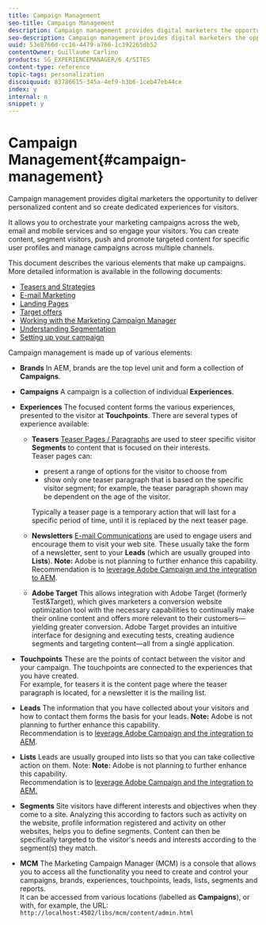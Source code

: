 ```yaml
---
title: Campaign Management
seo-title: Campaign Management
description: Campaign management provides digital marketers the opportunity to deliver personalized content and so create dedicated experiences for visitors
seo-description: Campaign management provides digital marketers the opportunity to deliver personalized content and so create dedicated experiences for visitors
uuid: 53e8766d-cc16-4479-a760-1c392265db52
contentOwner: Guillaume Carlino
products: SG_EXPERIENCEMANAGER/6.4/SITES
content-type: reference
topic-tags: personalization
discoiquuid: 83786615-345a-4ef9-b3b6-1ceb47eb44ce
index: y
internal: n
snippet: y
---
```


# Campaign Management{#campaign-management}

Campaign management provides digital marketers the opportunity to deliver personalized content and so create dedicated experiences for visitors.

It allows you to orchestrate your marketing campaigns across the web, email and mobile services and so engage your visitors. You can create content, segment visitors, push and promote targeted content for specific user profiles and manage campaigns across multiple channels.

This document describes the various elements that make up campaigns. More detailed information is available in the following documents:

* [Teasers and Strategies](../../../../6-4/sites/authoring/using/teasers-and-strategies.md)
* [E-mail Marketing](../../../../6-4/sites/authoring/using/email-marketing.md)
* [Landing Pages](../../../../6-4/sites/authoring/using/landingpages.md)
* [Target offers](../../../../6-4/sites/authoring/using/target-offers.md)
* [Working with the Marketing Campaign Manager](../../../../6-4/sites/authoring/using/marketing-campaign-manager.md)
* [Understanding Segmentation](/6-4/sites/authoring/using/segmentation-overview.md)
* [Setting up your campaign](../../../../6-4/sites/authoring/using/setting-up-your-campaign.md)

Campaign management is made up of various elements:

* **Brands** 
  In AEM, brands are the top level unit and form a collection of **Campaigns**.

* **Campaigns** 
  A campaign is a collection of individual **Experiences**.

* **Experiences** 
  The focused content forms the various experiences, presented to the visitor at **Touchpoints**. There are several types of experience available:

    * **Teasers** 
      [Teaser Pages / Paragraphs](#teasers) are used to steer specific visitor **Segments** to content that is focused on their interests.  
      Teaser pages can:

        * present a range of options for the visitor to choose from
        * show only one teaser paragraph that is based on the specific visitor segment; for example, the teaser paragraph shown may be dependent on the age of the visitor.

      Typically a teaser page is a temporary action that will last for a specific period of time, until it is replaced by the next teaser page.
    
    * **Newsletters** 
      [E-mail Communications](#emailmarketing) are used to engage users and encourage them to visit your web site. These usually take the form of a newsletter, sent to your **Leads** (which are usually grouped into **Lists**). **Note:** Adobe is not planning to further enhance this capability. Recommendation is to [leverage Adobe Campaign and the integration to AEM](/6-4/sites/administering/using/campaign.md).
    
    * **Adobe Target** 
      This allows integration with Adobe Target (formerly Test&Target), which gives marketers a conversion website optimization tool with the necessary capabilities to continually make their online content and offers more relevant to their customers—yielding greater conversion. Adobe Target provides an intuitive interface for designing and executing tests, creating audience segments and targeting content—all from a single application.

* **Touchpoints** 
  These are the points of contact between the visitor and your campaign. The touchpoints are connected to the experiences that you have created.  
  For example, for teasers it is the content page where the teaser paragraph is located, for a newsletter it is the mailing list.

* **Leads** 
  The information that you have collected about your visitors and how to contact them forms the basis for your leads. **Note:** Adobe is not planning to further enhance this capability.  
  Recommendation is to [leverage Adobe Campaign and the integration to AEM](/6-4/sites/administering/using/campaign.md).  

* **Lists** 
  Leads are usually grouped into lists so that you can take collective action on them. Note: **Note:** Adobe is not planning to further enhance this capability.  
  Recommendation is to [leverage Adobe Campaign and the integration to AEM.](/6-4/sites/administering/using/campaign.md)  

* **Segments** 
  Site visitors have different interests and objectives when they come to a site. Analyzing this according to factors such as activity on the website, profile information registered and activity on other websites, helps you to define segments. Content can then be specifically targeted to the visitor's needs and interests according to the segment(s) they match.

* **MCM** 
  The Marketing Campaign Manager (MCM) is a console that allows you to access all the functionality you need to create and control your campaigns, brands, experiences, touchpoints, leads, lists, segments and reports.  
  It can be accessed from various locations (labelled as **Campaigns**), or with, for example, the URL:  
  `http://localhost:4502/libs/mcm/content/admin.html`

